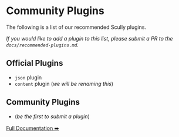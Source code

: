 # Community Plugins

The following is a list of our recommended Scully plugins.

_If you would like to add a plugin to this list, please submit a PR to the `docs/recommended-plugins.md`._

## Official Plugins

- `json` plugin
- `content` plugin (_we will be renaming this_)

## Community Plugins

- (_be the first to submit a plugin_)

[Full Documentation ➡️](scully.md)
